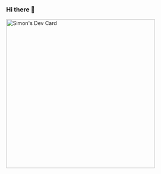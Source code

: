 ### Hi there 👋

<a href="https://app.daily.dev/simonhung"><img src="https://api.daily.dev/devcards/ee2d8e1adabc454bb1ddd99c25384ca0.png?r=ce2" width="400" alt="Simon's Dev Card"/></a>

<!--
**yihsuanhung/yihsuanhung** is a ✨ _special_ ✨ repository because its `README.md` (this file) appears on your GitHub profile.

Here are some ideas to get you started:

- 🔭 I’m currently working on ...
- 🌱 I’m currently learning ...
- 👯 I’m looking to collaborate on ...
- 🤔 I’m looking for help with ...
- 💬 Ask me about ...
- 📫 How to reach me: ...
- 😄 Pronouns: ...
- ⚡ Fun fact: ...
-->
